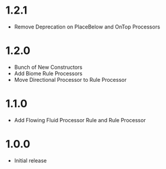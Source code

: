 # 1.2.1
- Remove Deprecation on PlaceBelow and OnTop Processors

# 1.2.0
- Bunch of New Constructors
- Add Biome Rule Processors
- Move Directional Processor to Rule Processor

# 1.1.0
- Add Flowing Fluid Processor Rule and Rule Processor

# 1.0.0
- Initial release
